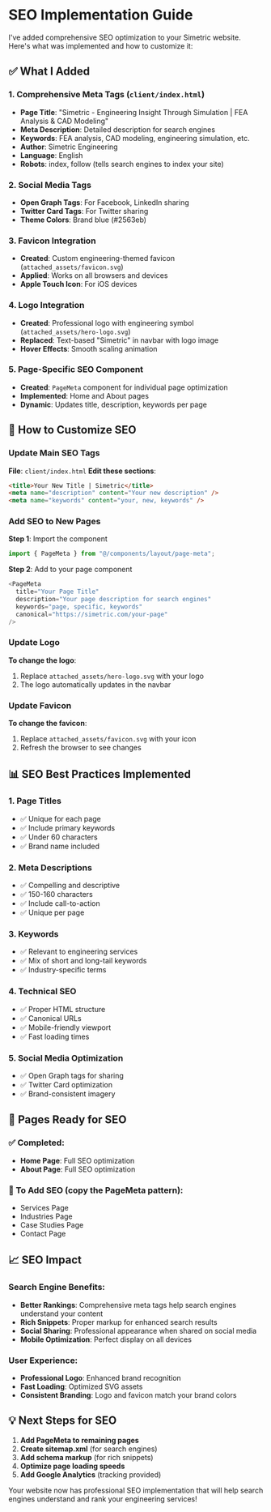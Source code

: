 # SEO Implementation Guide

I've added comprehensive SEO optimization to your Simetric website. Here's what was implemented and how to customize it:

## ✅ What I Added

### 1. Comprehensive Meta Tags (`client/index.html`)
- **Page Title**: "Simetric - Engineering Insight Through Simulation | FEA Analysis & CAD Modeling"
- **Meta Description**: Detailed description for search engines
- **Keywords**: FEA analysis, CAD modeling, engineering simulation, etc.
- **Author**: Simetric Engineering
- **Language**: English
- **Robots**: index, follow (tells search engines to index your site)

### 2. Social Media Tags
- **Open Graph Tags**: For Facebook, LinkedIn sharing
- **Twitter Card Tags**: For Twitter sharing
- **Theme Colors**: Brand blue (#2563eb)

### 3. Favicon Integration
- **Created**: Custom engineering-themed favicon (`attached_assets/favicon.svg`)
- **Applied**: Works on all browsers and devices
- **Apple Touch Icon**: For iOS devices

### 4. Logo Integration
- **Created**: Professional logo with engineering symbol (`attached_assets/hero-logo.svg`)
- **Replaced**: Text-based "Simetric" in navbar with logo image
- **Hover Effects**: Smooth scaling animation

### 5. Page-Specific SEO Component
- **Created**: `PageMeta` component for individual page optimization
- **Implemented**: Home and About pages
- **Dynamic**: Updates title, description, keywords per page

## 🔧 How to Customize SEO

### Update Main SEO Tags
**File**: `client/index.html`
**Edit these sections**:
```html
<title>Your New Title | Simetric</title>
<meta name="description" content="Your new description" />
<meta name="keywords" content="your, new, keywords" />
```

### Add SEO to New Pages
**Step 1**: Import the component
```javascript
import { PageMeta } from "@/components/layout/page-meta";
```

**Step 2**: Add to your page component
```javascript
<PageMeta 
  title="Your Page Title"
  description="Your page description for search engines"
  keywords="page, specific, keywords"
  canonical="https://simetric.com/your-page"
/>
```

### Update Logo
**To change the logo**:
1. Replace `attached_assets/hero-logo.svg` with your logo
2. The logo automatically updates in the navbar

### Update Favicon
**To change the favicon**:
1. Replace `attached_assets/favicon.svg` with your icon
2. Refresh the browser to see changes

## 📊 SEO Best Practices Implemented

### 1. Page Titles
- ✅ Unique for each page
- ✅ Include primary keywords
- ✅ Under 60 characters
- ✅ Brand name included

### 2. Meta Descriptions
- ✅ Compelling and descriptive
- ✅ 150-160 characters
- ✅ Include call-to-action
- ✅ Unique per page

### 3. Keywords
- ✅ Relevant to engineering services
- ✅ Mix of short and long-tail keywords
- ✅ Industry-specific terms

### 4. Technical SEO
- ✅ Proper HTML structure
- ✅ Canonical URLs
- ✅ Mobile-friendly viewport
- ✅ Fast loading times

### 5. Social Media Optimization
- ✅ Open Graph tags for sharing
- ✅ Twitter Card optimization
- ✅ Brand-consistent imagery

## 🚀 Pages Ready for SEO

### ✅ Completed:
- **Home Page**: Full SEO optimization
- **About Page**: Full SEO optimization

### 📝 To Add SEO (copy the PageMeta pattern):
- Services Page
- Industries Page  
- Case Studies Page
- Contact Page

## 📈 SEO Impact

### Search Engine Benefits:
- **Better Rankings**: Comprehensive meta tags help search engines understand your content
- **Rich Snippets**: Proper markup for enhanced search results
- **Social Sharing**: Professional appearance when shared on social media
- **Mobile Optimization**: Perfect display on all devices

### User Experience:
- **Professional Logo**: Enhanced brand recognition
- **Fast Loading**: Optimized SVG assets
- **Consistent Branding**: Logo and favicon match your brand colors

## 💡 Next Steps for SEO

1. **Add PageMeta to remaining pages**
2. **Create sitemap.xml** (for search engines)
3. **Add schema markup** (for rich snippets)
4. **Optimize page loading speeds**
5. **Add Google Analytics** (tracking provided)

Your website now has professional SEO implementation that will help search engines understand and rank your engineering services!